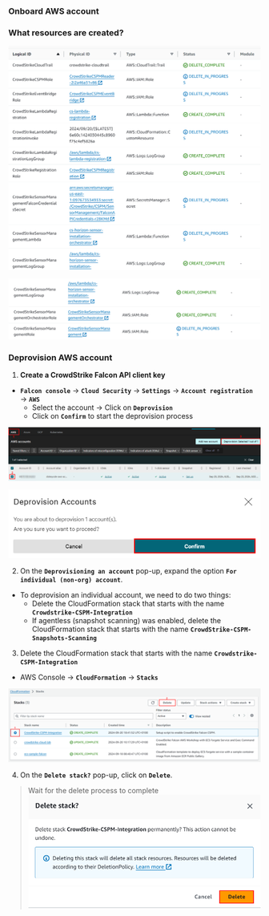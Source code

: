

### Onboard AWS account


### What resources are created?


![resources-cft](../images/2-resources-cft.png)

![resources-cft](../images/2-resources-cft-b.png)






### Deprovision AWS account

1. **Create a CrowdStrike Falcon API client key**
* **`Falcon console`** → **`Cloud Security`** → **`Settings`** → **`Account registration`** → **`AWS`**
  * Select the account → Click on **`Deprovision`**
  * Click on **`Confirm`** to start the deprovision process

![deprovision-account](../images/2-deprovision-account.png)

![deprovision-account-confirm](../images/2-deprovision-account-confirm.png)

2. On the **`Deprovisioning an account`** pop-up, expand the option **`For individual (non-org) account`**.
* To deprovision an individual account, we need to do two things:
    * Delete the CloudFormation stack that starts with the name **`Crowdstrike-CSPM-Integration`**
    * If agentless (snapshot scanning) was enabled, delete the CloudFormation stack that starts with the name **`CrowdStrike-CSPM-Snapshots-Scanning`**

3. Delete the CloudFormation stack that starts with the name **`Crowdstrike-CSPM-Integration`**
* AWS Console → **`CloudFormation`** → **`Stacks`**

![delete-cft-stack](../images/2-delete-cft-stack.png)

4. On the **`Delete stack?`** pop-up, click on **`Delete`**.
> Wait for the delete process to complete
![delete-cft-stack](../images/2-delete-cft-stack-b.png)
